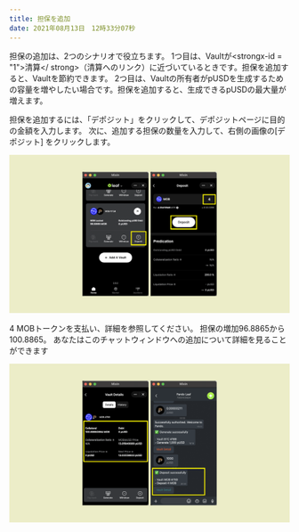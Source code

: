 ```yaml
---
title: 担保を追加
date: 2021年08月13日　12時33分07秒
---
```


担保の追加は、2つのシナリオで役立ちます。 1つ目は、Vaultが<strongx-id = "1">清算</ strong>（清算へのリンク）に近づいているときです。担保を追加すると、Vaultを節約できます。  2つ目は、Vaultの所有者がpUSDを生成するための容量を増やしたい場合です。担保を追加すると、生成できるpUSDの最大量が増えます。

担保を追加するには、「デポジット」をクリックして、デポジットページに目的の金額を入力します。 次に、追加する担保の数量を入力して、右側の画像の[デポジット] をクリックします。

![](../assets/leaf-add-collateral-p1.png)

4 MOBトークンを支払い、詳細を参照してください。 担保の増加96.8865から100.8865。  あなたはこのチャットウィンドウへの追加について詳細を見ることができます

![](../assets/leaf-add-collateral-p2.png)